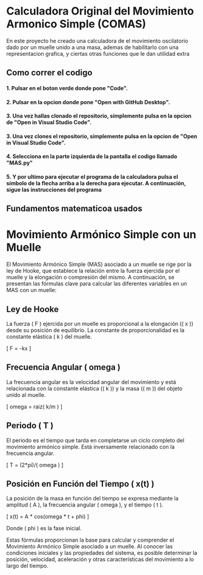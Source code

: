 # Calculadora Original del Movimiento Armonico Simple (COMAS)

En este proyecto he creado una calculadora de el movimiento oscilatorio dado por un muelle unido a una masa, ademas de habilitarlo con una representacion grafica, y ciertas otras funciones que le dan utilidad extra

## Como correr el codigo
#### 1. Pulsar en el boton verde donde pone "Code".
#### 2. Pulsar en la opcion donde pone "Open with GitHub Desktop".
#### 3. Una vez hallas clonado el repositorio, simplemente pulsa en la opcion de "Open in Visual Studio Code".
#### 3. Una vez clones el repositorio, simplemente pulsa en la opcion de "Open in Visual Studio Code".
#### 4. Selecciona en la parte izquierda de la pantalla el codigo llamado "MAS.py"
#### 5. Y por ultimo para ejecutar el programa de la calculadora pulsa el símbolo de la flecha arriba a la derecha para ejecutar. A continuación, sigue las instrucciones del programa

## Fundamentos matematicoa usados
# Movimiento Armónico Simple con un Muelle

El Movimiento Armónico Simple (MAS) asociado a un muelle se rige por la ley de Hooke, que establece la relación entre la fuerza ejercida por el muelle y la elongación o compresión del mismo. A continuación, se presentan las fórmulas clave para calcular las diferentes variables en un MAS con un muelle:

## Ley de Hooke

La fuerza ( F ) ejercida por un muelle es proporcional a la elongación (\( x \)) desde su posición de equilibrio. La constante de proporcionalidad es la constante elástica ( k ) del muelle.

\[ F = -kx \]

## Frecuencia Angular ( omega )

La frecuencia angular es la velocidad angular del movimiento y está relacionada con la constante elástica (\( k \)) y la masa (\( m \)) del objeto unido al muelle.

\[ omega = raiz( k/m ) ]

## Periodo ( T )

El periodo es el tiempo que tarda en completarse un ciclo completo del movimiento armónico simple. Está inversamente relacionado con la frecuencia angular.

\[ T = (2*pi)/( omega ) ]

## Posición en Función del Tiempo ( x(t) )

La posición de la masa en función del tiempo se expresa mediante la amplitud ( A ), la frecuencia angular ( omega ), y el tiempo ( t ).

\[ x(t) = A * cos(omega * t + phi) ]

Donde ( phi ) es la fase inicial.

Estas fórmulas proporcionan la base para calcular y comprender el Movimiento Armónico Simple asociado a un muelle. Al conocer las condiciones iniciales y las propiedades del sistema, es posible determinar la posición, velocidad, aceleración y otras características del movimiento a lo largo del tiempo.

    
    
